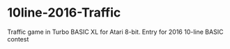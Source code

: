 # 10line-2016-Traffic
Traffic game in Turbo BASIC XL for Atari 8-bit. Entry for 2016 10-line BASIC contest
